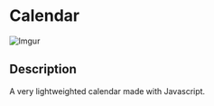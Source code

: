# Calendar

![Imgur](https://i.imgur.com/CdEgGns.png)

## Description
A very lightweighted calendar made with Javascript.
